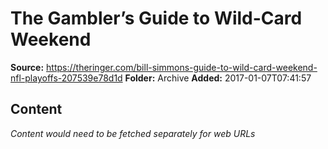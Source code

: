 # The Gambler’s Guide to Wild-Card Weekend

**Source:** https://theringer.com/bill-simmons-guide-to-wild-card-weekend-nfl-playoffs-207539e78d1d
**Folder:** Archive
**Added:** 2017-01-07T07:41:57




## Content
*Content would need to be fetched separately for web URLs*
